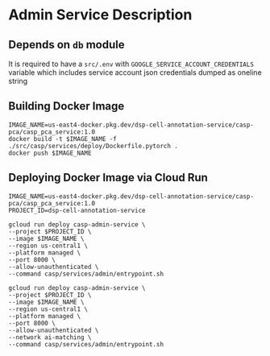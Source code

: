 # Admin Service Description
## Depends on `db` module
It is required to have a `src/.env` with `GOOGLE_SERVICE_ACCOUNT_CREDENTIALS` variable which includes service account json credentials dumped as oneline string

## Building Docker Image
```
IMAGE_NAME=us-east4-docker.pkg.dev/dsp-cell-annotation-service/casp-pca/casp_pca_service:1.0
docker build -t $IMAGE_NAME -f ./src/casp/services/deploy/Dockerfile.pytorch .
docker push $IMAGE_NAME
```
## Deploying Docker Image via Cloud Run
```
IMAGE_NAME=us-east4-docker.pkg.dev/dsp-cell-annotation-service/casp-pca/casp_pca_service:1.0
PROJECT_ID=dsp-cell-annotation-service

gcloud run deploy casp-admin-service \
--project $PROJECT_ID \
--image $IMAGE_NAME \
--region us-central1 \
--platform managed \
--port 8000 \
--allow-unauthenticated \
--command casp/services/admin/entrypoint.sh
```

```
gcloud run deploy casp-admin-service \
--project $PROJECT_ID \
--image $IMAGE_NAME \
--region us-central1 \
--platform managed \
--port 8000 \
--allow-unauthenticated \
--network ai-matching \
--command casp/services/admin/entrypoint.sh


```